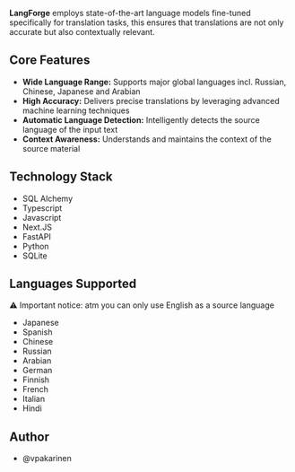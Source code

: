 **LangForge** employs state-of-the-art language models fine-tuned specifically for translation tasks, this ensures that translations are not only accurate but also contextually relevant.

## Core Features
- **Wide Language Range:** Supports major global languages incl. Russian, Chinese, Japanese and Arabian
- **High Accuracy:** Delivers precise translations by leveraging advanced machine learning techniques
- **Automatic Language Detection:** Intelligently detects the source language of the input text
- **Context Awareness:** Understands and maintains the context of the source material

## Technology Stack
- SQL Alchemy
- Typescript
- Javascript
- Next.JS
- FastAPI
- Python
- SQLite

## Languages Supported
⚠️ Important notice: atm you can only use English as a source language

- Japanese
- Spanish
- Chinese
- Russian
- Arabian
- German
- Finnish
- French
- Italian
- Hindi

## Author
- @vpakarinen
